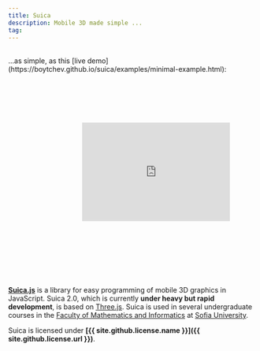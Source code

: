 ```yaml
---
title: Suica
description: Mobile 3D made simple ...
tag:
---
```

<br>
...as simple, as this [live demo](https://boytchev.github.io/suica/examples/minimal-example.html):

<iframe width="600" height="400" style="transform: scale(0.5); border:none; float:left;" src="https://boytchev.github.io/suica/examples/minimal-example.html" title="Suica minimal example - A rotating cube"></iframe>

```html
<!DOCTYPE html>

<script src="suica.js"></script>

<suica>
    <demo>
    <cube>
</suica>
```

<div style="float:clear;">&nbsp;</div>

[**Suica.js**](https://github.com/boytchev/suica) is a library for easy
programming of mobile 3D graphics in JavaScript. Suica 2.0, which is currently
**under heavy but rapid development**, is based on [Three.js](https://threejs.org).
Suica is used in several undergraduate courses in the
[Faculty of Mathematics and Informatics](https://www.fmi.uni-sofia.bg/en) at
[Sofia University](https://www.uni-sofia.bg/index.php/eng).


Suica is licensed under **[{{ site.github.license.name }}]({{ site.github.license.url }})**.
